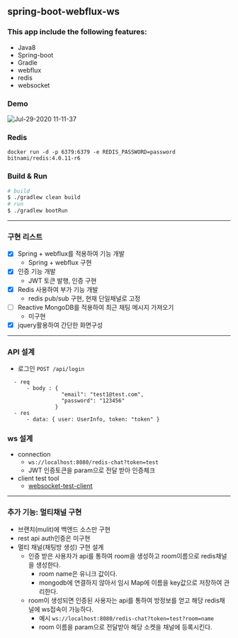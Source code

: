 ## spring-boot-webflux-ws

### This app include the following features:
- Java8
- Spring-boot
- Gradle
- webflux
- redis
- websocket

### Demo 
![Jul-29-2020 11-11-37](https://user-images.githubusercontent.com/5827617/88748645-7cf0bd80-d18c-11ea-9cdb-91623172c607.gif)


### Redis 
```
docker run -d -p 6379:6379 -e REDIS_PASSWORD=password bitnami/redis:4.0.11-r6
```

### Build & Run
```zsh
# build
$ ./gradlew clean build
# run
$ ./gradlew bootRun
```
            
---

### 구현 리스트
 - [x] Spring + webflux를 적용하여 기능 개발
     - Spring + webflux 구현
 - [x] 인증 기능 개발
     - JWT 토큰 발행, 인증 구현
 - [x] Redis 사용하여 부가 기능 개발
     - redis pub/sub 구현, 현재 단일채널로 고정
 - [ ] Reactive MongoDB를 적용하여 최근 채팅 메시지 가져오기
     - 미구현
 - [x] jquery활용하여 간단한 화면구성
---


### API 설계
- 로그인 `POST /api/login`
```
  - req        
      - body : {
                 "email": "test1@test.com", 
                 "password": "123456" 
               }
  - res
      - data: { user: UserInfo, token: "token" }
```

### ws 설계
- connection
  - `ws://localhost:8080/redis-chat?token=test`
  - JWT 인증토큰을 param으로 전달 받아 인증체크
- client test tool
  - [websocket-test-client](https://chrome.google.com/webstore/detail/websocket-test-client/fgponpodhbmadfljofbimhhlengambbn)
  
---

### 추가 기능: 멀티채널 구현
- 브랜치(mulit)에 백엔드 소스만 구현
- rest api auth인증은 미구현
- 멀티 채널(채팅방 생성) 구현 설계
  - 인증 받은 사용자가 api를 통하여 room을 생성하고 room이름으로 redis채널을 생성한다.
     - room name은 유니크 값이다.
     - mongodb에 연결하지 않아서 임시 Map에 이름을 key값으로 저장하여 관리한다.
  - room이 생성되면 인증된 사용자는 api를 통하여 방정보를 얻고 해당 redis채널에 ws접속이 가능하다. 
     - 예시 `ws://localhost:8080/redis-chat?token=test?room=name`
     - room 이름을 param으로 전달받아 해당 소켓을 채널에 등록시킨다.
     
